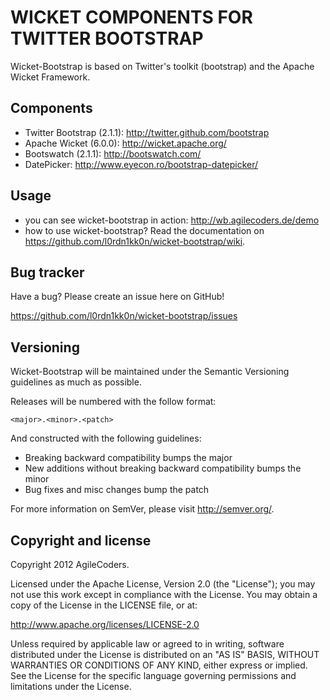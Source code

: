 WICKET COMPONENTS FOR TWITTER BOOTSTRAP
=======================================

Wicket-Bootstrap is based on Twitter's toolkit (bootstrap) and the Apache Wicket Framework.

Components
----------

* Twitter Bootstrap (2.1.1): http://twitter.github.com/bootstrap
* Apache Wicket (6.0.0): http://wicket.apache.org/
* Bootswatch (2.1.1): http://bootswatch.com/
* DatePicker: http://www.eyecon.ro/bootstrap-datepicker/

Usage
-----

* you can see wicket-bootstrap in action: http://wb.agilecoders.de/demo
* how to use wicket-bootstrap? Read the documentation on https://github.com/l0rdn1kk0n/wicket-bootstrap/wiki.


Bug tracker
-----------

Have a bug? Please create an issue here on GitHub!

https://github.com/l0rdn1kk0n/wicket-bootstrap/issues


Versioning
----------

Wicket-Bootstrap will be maintained under the Semantic Versioning guidelines as much as possible.

Releases will be numbered with the follow format:

`<major>.<minor>.<patch>`

And constructed with the following guidelines:

* Breaking backward compatibility bumps the major
* New additions without breaking backward compatibility bumps the minor
* Bug fixes and misc changes bump the patch

For more information on SemVer, please visit http://semver.org/.


Copyright and license
---------------------

Copyright 2012 AgileCoders.

Licensed under the Apache License, Version 2.0 (the "License");
you may not use this work except in compliance with the License.
You may obtain a copy of the License in the LICENSE file, or at:

   http://www.apache.org/licenses/LICENSE-2.0

Unless required by applicable law or agreed to in writing, software
distributed under the License is distributed on an "AS IS" BASIS,
WITHOUT WARRANTIES OR CONDITIONS OF ANY KIND, either express or implied.
See the License for the specific language governing permissions and
limitations under the License.
